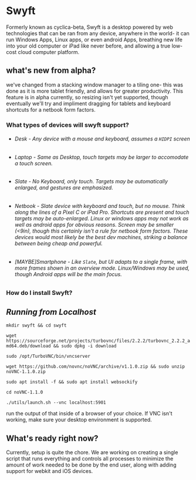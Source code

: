 # Swyft
Formerly known as cyclica-beta, Swyft is a desktop powered by web technologies that can be ran from any device, anywhere in the world- it can run Windows Apps, Linux apps, or even android Apps, breathing new life into your old computer or iPad like never before, and allowing a true low-cost cloud computer platform.

## what's new from alpha?
  we've changed from a stacking window manager to a tiling one- this was done as it is more tablet friendly, and allows for greater productivity. This feature is in alpha currently, so resizing isn't yet supported, though eventually we'll try and impliment dragging for tablets and keyboard shortcuts for a netbook form factors.
  
  ### What types of devices will swyft support?
  * ###### Desk - Any device with a mouse and keyboard, assumes a `HIDPI` screen
  
  * ###### Laptop - Same as Desktop, touch targets may be larger to accomodate a touch screen.
  
  * ###### Slate - No Keyboard, only touch. Targets may be automatically enlarged, and gestures are emphasized. 
  
  * ###### Netbook - Slate device with keyboard and touch, but no mouse. Think along the lines of a Pixel C or iPad Pro. Shortcuts are present and touch targets may be auto-enlarged. Linux or windows apps may not work as well as android apps for obvious reasons. Screen may be smaller (<9in), though this certainly isn't a rule for netbook form factors. These devices would most likely be the best dev machines, striking a balance between being cheap and powerful.
  
  * ###### [MAYBE]Smartphone - Like `Slate`, but UI adapts to a single frame, with more frames shown in an overview mode. Linux/Windows may be used, though Android apps will be the main focus.  
  
  ### How do I install Swyft?
  
  ## *Running from Localhost*
  
  `mkdir swyft && cd swyft`
  
  
  `wget https://sourceforge.net/projects/turbovnc/files/2.2.2/turbovnc_2.2.2_amd64.deb/download && sudo dpkg -i download`
  
  
  `sudo /opt/TurboVNC/bin/vncserver`
  
  
  `wget https://github.com/novnc/noVNC/archive/v1.1.0.zip && sudo unzip noVNC-1.1.0.zip`
  
  
  `sudo apt install -f && sudo apt install websockify`
  
  
  `cd noVNC-1.1.0`
  
  
  `./utils/launch.sh --vnc localhost:5901`
   
  
  run the output of that inside of a browser of your choice. If VNC isn't working, make sure your desktop environment is supported.
   
  
  
  ## What's ready right now?
  Currently, setup is quite the chore. We are working on creating a single script that runs everything and controls all processes to minimize the amount of work needed to be done by the end user, along with adding support for webkit and iOS devices. 
